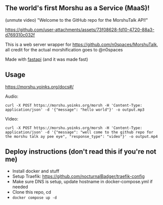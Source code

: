 ## The world's first Morshu as a Service (MaaS)!

(unmute video) "Welcome to the GitHub repo for the MorshuTalk API!"

https://github.com/user-attachments/assets/73f08628-fd10-4720-88a3-d769310c032f

This is a web server wrapper for https://github.com/n0spaces/MorshuTalk, all credit for the actual morshification goes to @n0spaces

Made with [fastapi](https://fastapi.tiangolo.com/) (and it was made fast)

## Usage
https://morshu.yoinks.org/docs#/

Audio:
```
curl -X POST https://morshu.yoinks.org/morsh -H 'Content-Type: application/json' -d '{"message": "hello world"}' -o output.mp3
```

Video:
```
curl -X POST https://morshu.yoinks.org/morsh -H 'Content-Type: application/json' -d '{"message": "well come to the github repo for the morshu talk ay pee eye", "response_type": "video"}' -o output.mp4
```

## Deploy instructions (don't read this if you're not me)

- Install docker and stuff
- Setup Traefik: https://github.com/nocturnalBadger/traefik-config
- Make sure DNS is setup, update hostname in docker-compose.yml if needed
- Clone this repo, cd
- `docker compose up -d`
